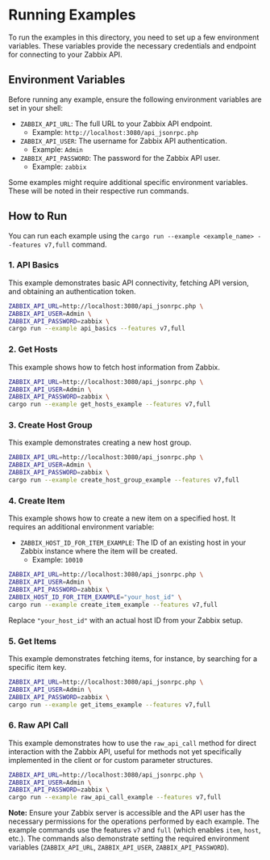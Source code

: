 # Running Examples

To run the examples in this directory, you need to set up a few environment variables. These variables provide the necessary credentials and endpoint for connecting to your Zabbix API.

## Environment Variables

Before running any example, ensure the following environment variables are set in your shell:

- `ZABBIX_API_URL`: The full URL to your Zabbix API endpoint.
  - Example: `http://localhost:3080/api_jsonrpc.php`
- `ZABBIX_API_USER`: The username for Zabbix API authentication.
  - Example: `Admin`
- `ZABBIX_API_PASSWORD`: The password for the Zabbix API user.
  - Example: `zabbix`

Some examples might require additional specific environment variables. These will be noted in their respective run commands.

## How to Run

You can run each example using the `cargo run --example <example_name> --features v7,full` command.

### 1. API Basics

This example demonstrates basic API connectivity, fetching API version, and obtaining an authentication token.

```bash
ZABBIX_API_URL=http://localhost:3080/api_jsonrpc.php \
ZABBIX_API_USER=Admin \
ZABBIX_API_PASSWORD=zabbix \
cargo run --example api_basics --features v7,full
```

### 2. Get Hosts

This example shows how to fetch host information from Zabbix.

```bash
ZABBIX_API_URL=http://localhost:3080/api_jsonrpc.php \
ZABBIX_API_USER=Admin \
ZABBIX_API_PASSWORD=zabbix \
cargo run --example get_hosts_example --features v7,full
```

### 3. Create Host Group

This example demonstrates creating a new host group.

```bash
ZABBIX_API_URL=http://localhost:3080/api_jsonrpc.php \
ZABBIX_API_USER=Admin \
ZABBIX_API_PASSWORD=zabbix \
cargo run --example create_host_group_example --features v7,full
```

### 4. Create Item

This example shows how to create a new item on a specified host.
It requires an additional environment variable:
- `ZABBIX_HOST_ID_FOR_ITEM_EXAMPLE`: The ID of an existing host in your Zabbix instance where the item will be created.
  - Example: `10010`

```bash
ZABBIX_API_URL=http://localhost:3080/api_jsonrpc.php \
ZABBIX_API_USER=Admin \
ZABBIX_API_PASSWORD=zabbix \
ZABBIX_HOST_ID_FOR_ITEM_EXAMPLE="your_host_id" \
cargo run --example create_item_example --features v7,full
```
Replace `"your_host_id"` with an actual host ID from your Zabbix setup.

### 5. Get Items

This example demonstrates fetching items, for instance, by searching for a specific item key.

```bash
ZABBIX_API_URL=http://localhost:3080/api_jsonrpc.php \
ZABBIX_API_USER=Admin \
ZABBIX_API_PASSWORD=zabbix \
cargo run --example get_items_example --features v7,full
```

### 6. Raw API Call

This example demonstrates how to use the `raw_api_call` method for direct interaction with the Zabbix API, useful for methods not yet specifically implemented in the client or for custom parameter structures.

```bash
ZABBIX_API_URL=http://localhost:3080/api_jsonrpc.php \
ZABBIX_API_USER=Admin \
ZABBIX_API_PASSWORD=zabbix \
cargo run --example raw_api_call_example --features v7,full
```

**Note:** Ensure your Zabbix server is accessible and the API user has the necessary permissions for the operations performed by each example. The example commands use the features `v7` and `full` (which enables `item`, `host`, etc.). The commands also demonstrate setting the required environment variables (`ZABBIX_API_URL`, `ZABBIX_API_USER`, `ZABBIX_API_PASSWORD`).
